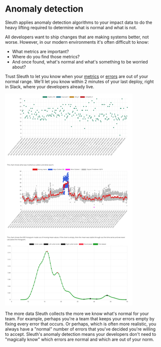 # Anomaly detection

Sleuth applies anomaly detection algorithms to your impact data to do the heavy lifting required to determine what is normal and what is not.

All developers want to ship changes that are making systems better, not worse. However, in our modern environments it's often difficult to know:

* What metrics are important?
* Where do you find those metrics?
* And once found, what's normal and what's something to be worried about?

Trust Sleuth to let you know when your [metrics](metric-impact.md) or [errors](error-impact.md) are out of your normal range. We'll let you know within 2 minutes of your last deploy, right in Slack, where your developers already live.

![Sleuth performs complex statistical analysis to automatically determine when somethings abnormal](../.gitbook/assets/sleuth-2021-02-01-17-33-25.png)

The more data Sleuth collects the more we know what's normal for your team. For example, perhaps you're a team that keeps your errors empty by fixing every error that occurs. Or perhaps, which is often more realistic, you always have a "normal" number of errors that you've decided you're willing to accept. Sleuth's anomaly detection means your developers don't need to "magically know" which errors are normal and which are out of your norm.
